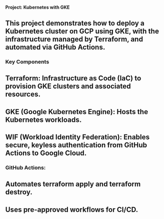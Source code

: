 #### Project: Kubernetes with GKE
## This project demonstrates how to deploy a Kubernetes cluster on GCP using GKE, with the infrastructure managed by Terraform, and automated via GitHub Actions.

### Key Components

## Terraform: Infrastructure as Code (IaC) to provision GKE clusters and associated resources.

## GKE (Google Kubernetes Engine): Hosts the Kubernetes workloads.

## WIF (Workload Identity Federation): Enables secure, keyless authentication from GitHub Actions to Google Cloud.

### GitHub Actions:

## Automates terraform apply and terraform destroy.

## Uses pre-approved workflows for CI/CD.